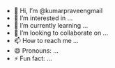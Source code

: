 - 👋 Hi, I’m @kumarpraveengmail
- 👀 I’m interested in ...
- 🌱 I’m currently learning ...
- 💞️ I’m looking to collaborate on ...
- 📫 How to reach me ...
- 😄 Pronouns: ...
- ⚡ Fun fact: ...

<!---
kumarpraveengmail/kumarpraveengmail is a ✨ special ✨ repository because its `README.md` (this file) appears on your GitHub profile.
You can click the Preview link to take a look at your changes.
--->
